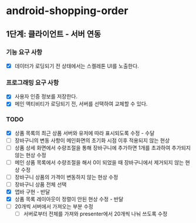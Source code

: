 # android-shopping-order

## 1단계:  클라이언트 - 서버 연동

### 기능 요구 사항

-[x] 데이터가 로딩되기 전 상태에서는 스켈레톤 UI를 노출한다.

### 프로그래밍 요구 사항

-[x] 사용자 인증 정보를 저장한다.
-[x] 메인 액티비티가 로딩되기 전, 서버를 선택하여 교체할 수 있다.

### TODO

- [x] 상품 목록의 최근 상품 서버와 유저에 따라 표시되도록 수정 - 수달
- [ ] 장바구니의 변동 사항이 메인화면의 초기화 시점 이후 적용되지 않는 현상
- [ ] 상품 상세 화면에서 수량조절을 통해 장바구니에 추가하면 1개를 초과하여 추가되지 않는 현상 수정
- [ ] 메인 상품 목록에서 수량조절을 해서 0이 되었을 때 장바구니에서 제거되지 않는 현상 수정
- [ ] 장바구니 상품의 가격이 변동하지 않는 현상 수정
- [ ] 장바구니 상품 전체 선택
- [x] 앱바 구현 - 반달
- [x] 상품 목록 레이아웃이 정렬이 안된 현상 수정 - 반달
- [ ] 20개씩 서버에서 가져오는 부분 수정
  - [ ] 서버로부터 전체를 가져와 presenter에서 20개씩 나눠 쓰도록 수정 
